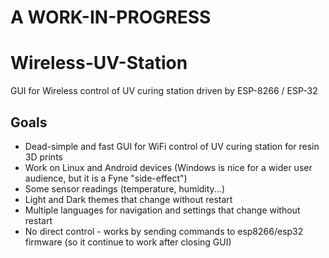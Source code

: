 # A WORK-IN-PROGRESS

# Wireless-UV-Station
GUI for Wireless control of UV curing station driven by ESP-8266 / ESP-32

## Goals
 - Dead-simple and fast GUI for WiFi control of UV curing station for resin 3D prints
 - Work on Linux and Android devices (Windows is nice for a wider user audience, but it is a Fyne "side-effect")  
 - Some sensor readings (temperature, humidity...)  
 - Light and Dark themes that change without restart  
 - Multiple languages for navigation and settings that change without restart  
 - No direct control - works by sending commands to esp8266/esp32 firmware (so it continue to work after closing GUI)  
